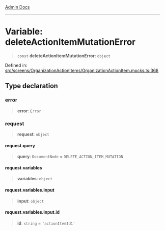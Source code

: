 [Admin Docs](/)

***

# Variable: deleteActionItemMutationError

> `const` **deleteActionItemMutationError**: `object`

Defined in: [src/screens/OrganizationActionItems/OrganizationActionItem.mocks.ts:368](https://github.com/PalisadoesFoundation/talawa-admin/blob/main/src/screens/OrganizationActionItems/OrganizationActionItem.mocks.ts#L368)

## Type declaration

### error

> **error**: `Error`

### request

> **request**: `object`

#### request.query

> **query**: `DocumentNode` = `DELETE_ACTION_ITEM_MUTATION`

#### request.variables

> **variables**: `object`

#### request.variables.input

> **input**: `object`

#### request.variables.input.id

> **id**: `string` = `'actionItemId1'`
